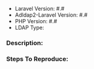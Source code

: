 - Laravel Version: #.#
- Adldap2-Laravel Version: #.#
- PHP Version: #.#
- LDAP Type: <!-- ActiveDirectory / OpenLDAP / FreeIPA? -->

<!-- ISSUES WITHOUT THE ABOVE INFORMATION WILL BE CLOSED! -->

### Description:

<!-- Steps to Reproduce is optional. -->

### Steps To Reproduce:
